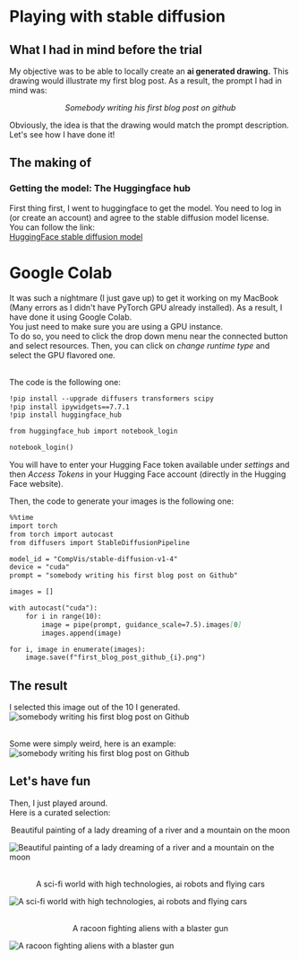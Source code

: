 # Playing with stable diffusion

## What I had in mind before the trial

My objective was to be able to locally create an <b>ai generated drawing.</b>
This drawing would illustrate my first blog post.
As a result, the prompt I had in mind was:
<p style='text-align: center;'><i>Somebody writing his first blog post on github</i></p>
Obviously, the idea is that the drawing would match the prompt description.
Let's see how I have done it!

## The making of

### Getting the model: The Huggingface hub
First thing first, I went to huggingface to get the model. You need to log in (or create an account) and agree to the stable diffusion model license. 
<br>You can follow the link:
<br>[HuggingFace stable diffusion model](https://huggingface.co/CompVis/stable-diffusion-v1-4)

# Google Colab

It was such a nightmare (I just gave up) to get it working on my MacBook (Many errors as I didn't have PyTorch GPU already installed). 
As a result, I have done it using Google Colab.
<br>You just need to make sure you are using a GPU instance.
<br>To do so, you need to click the drop down menu near the connected button and select resources. Then, you can click on <i>change runtime type</i> and select the GPU flavored one.

<br>The code is the following one:
```markdown
!pip install --upgrade diffusers transformers scipy
!pip install ipywidgets==7.7.1
!pip install huggingface_hub

from huggingface_hub import notebook_login

notebook_login()
```

You will have to enter your Hugging Face token available under <i>settings</i> and then <i>Access Tokens</i> in your Hugging Face account (directly in the Hugging Face website).

Then, the code to generate your images is the following one:
```markdown
%%time
import torch
from torch import autocast
from diffusers import StableDiffusionPipeline

model_id = "CompVis/stable-diffusion-v1-4"
device = "cuda"
prompt = "somebody writing his first blog post on Github"

images = []

with autocast("cuda"):
    for i in range(10):
        image = pipe(prompt, guidance_scale=7.5).images[0]  
        images.append(image)

for i, image in enumerate(images):
    image.save(f"first_blog_post_github_{i}.png")
```
## The result

I selected this image out of the 10 I generated.
<br>![somebody writing his first blog post on Github](./images/27102022/first_blog_post_github_2.png)

<br> Some were simply weird, here is an example:
![somebody writing his first blog post on Github](./images/27102022/first_blog_post_github.png)

## Let's have fun

Then, I just played around.
<br>Here is a curated selection:
<p style='text-align: center;'>Beautiful painting of a lady dreaming of a river and a mountain on the moon</p>

![Beautiful painting of a lady dreaming of a river and a mountain on the moon](images/27102022/lady_moon_2.png)
<br><br>
<p style='text-align: center;'>A sci-fi world with high technologies, ai robots and flying cars</p>

![A sci-fi world with high technologies, ai robots and flying cars](images/27102022/sci_fi_world_3.png)
<br><br>
<p style='text-align: center;'>A racoon fighting aliens with a blaster gun</p>

![A racoon fighting aliens with a blaster gun](images/27102022/racoon_0.png)


